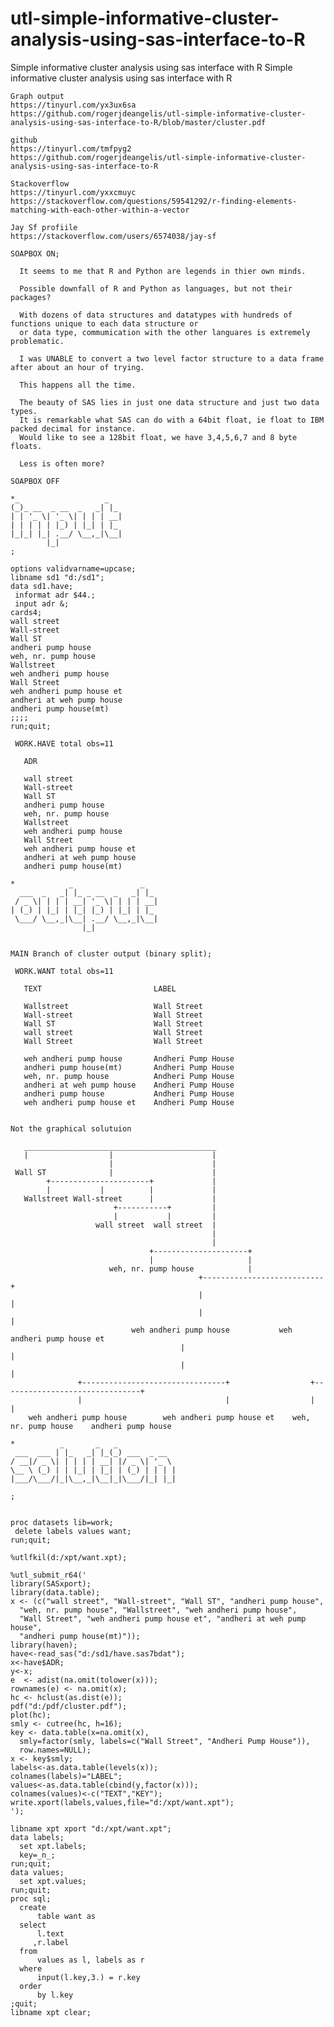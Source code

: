# utl-simple-informative-cluster-analysis-using-sas-interface-to-R
Simple informative cluster analysis using sas interface with R
    Simple informative cluster analysis using sas interface with R

    Graph output
    https://tinyurl.com/yx3ux6sa
    https://github.com/rogerjdeangelis/utl-simple-informative-cluster-analysis-using-sas-interface-to-R/blob/master/cluster.pdf

    github
    https://tinyurl.com/tmfpyg2
    https://github.com/rogerjdeangelis/utl-simple-informative-cluster-analysis-using-sas-interface-to-R

    Stackoverflow
    https://tinyurl.com/yxxcmuyc
    https://stackoverflow.com/questions/59541292/r-finding-elements-matching-with-each-other-within-a-vector

    Jay Sf profiile
    https://stackoverflow.com/users/6574038/jay-sf

    SOAPBOX ON;

      It seems to me that R and Python are legends in thier own minds.

      Possible downfall of R and Python as languages, but not their packages?

      With dozens of data structures and datatypes with hundreds of functions unique to each data structure or
      or data type, commumication with the other languares is extremely problematic.

      I was UNABLE to convert a two level factor structure to a data frame after about an hour of trying.

      This happens all the time.

      The beauty of SAS lies in just one data structure and just two data types.
      It is remarkable what SAS can do with a 64bit float, ie float to IBM packed decimal for instance.
      Would like to see a 128bit float, we have 3,4,5,6,7 and 8 byte floats.

      Less is often more?

    SOAPBOX OFF

    *_                   _
    (_)_ __  _ __  _   _| |_
    | | '_ \| '_ \| | | | __|
    | | | | | |_) | |_| | |_
    |_|_| |_| .__/ \__,_|\__|
            |_|
    ;

    options validvarname=upcase;
    libname sd1 "d:/sd1";
    data sd1.have;
     informat adr $44.;
     input adr &;
    cards4;
    wall street
    Wall-street
    Wall ST
    andheri pump house
    weh, nr. pump house
    Wallstreet
    weh andheri pump house
    Wall Street
    weh andheri pump house et
    andheri at weh pump house
    andheri pump house(mt)
    ;;;;
    run;quit;

     WORK.HAVE total obs=11

       ADR

       wall street
       Wall-street
       Wall ST
       andheri pump house
       weh, nr. pump house
       Wallstreet
       weh andheri pump house
       Wall Street
       weh andheri pump house et
       andheri at weh pump house
       andheri pump house(mt)

    *            _               _
      ___  _   _| |_ _ __  _   _| |_
     / _ \| | | | __| '_ \| | | | __|
    | (_) | |_| | |_| |_) | |_| | |_
     \___/ \__,_|\__| .__/ \__,_|\__|
                    |_|


    MAIN Branch of cluster output (binary split);

     WORK.WANT total obs=11

       TEXT                         LABEL

       Wallstreet                   Wall Street
       Wall-street                  Wall Street
       Wall ST                      Wall Street
       wall street                  Wall Street
       Wall Street                  Wall Street

       weh andheri pump house       Andheri Pump House
       andheri pump house(mt)       Andheri Pump House
       weh, nr. pump house          Andheri Pump House
       andheri at weh pump house    Andheri Pump House
       andheri pump house           Andheri Pump House
       weh andheri pump house et    Andheri Pump House


    Not the graphical solutuion

       ___________________________________________
       |                  |                      |
                          |                      |
     Wall ST              |                      |
            +----------------------+             |
            |           |          |             |
       Wallstreet Wall-street      |             |
                           +-----------+         |
                           |           |         |
                       wall street  wall street  |
                                                 |
                                                 |
                                   +---------------------+
                                   |                     |
                          weh, nr. pump house            |
                                              +---------------------------+
                                              |                           |
                                              |                           |
                               weh andheri pump house           weh andheri pump house et
                                          |                                      |
                                          |                                      |
                   +--------------------------------+                  +-------------------------------+
                   |                                |                  |                               |
        weh andheri pump house        weh andheri pump house et    weh, nr. pump house    andheri pump house

    *          _       _   _
     ___  ___ | |_   _| |_(_) ___  _ __
    / __|/ _ \| | | | | __| |/ _ \| '_ \
    \__ \ (_) | | |_| | |_| | (_) | | | |
    |___/\___/|_|\__,_|\__|_|\___/|_| |_|

    ;


    proc datasets lib=work;
     delete labels values want;
    run;quit;

    %utlfkil(d:/xpt/want.xpt);

    %utl_submit_r64('
    library(SASxport);
    library(data.table);
    x <- (c("wall street", "Wall-street", "Wall ST", "andheri pump house",
      "weh, nr. pump house", "Wallstreet", "weh andheri pump house",
      "Wall Street", "weh andheri pump house et", "andheri at weh pump house",
      "andheri pump house(mt)"));
    library(haven);
    have<-read_sas("d:/sd1/have.sas7bdat");
    x<-have$ADR;
    y<-x;
    e  <- adist(na.omit(tolower(x)));
    rownames(e) <- na.omit(x);
    hc <- hclust(as.dist(e));
    pdf("d:/pdf/cluster.pdf");
    plot(hc);
    smly <- cutree(hc, h=16);
    key <- data.table(x=na.omit(x),
      smly=factor(smly, labels=c("Wall Street", "Andheri Pump House")),
      row.names=NULL);
    x <- key$smly;
    labels<-as.data.table(levels(x));
    colnames(labels)="LABEL";
    values<-as.data.table(cbind(y,factor(x)));
    colnames(values)<-c("TEXT","KEY");
    write.xport(labels,values,file="d:/xpt/want.xpt");
    ');

    libname xpt xport "d:/xpt/want.xpt";
    data labels;
      set xpt.labels;
      key=_n_;
    run;quit;
    data values;
      set xpt.values;
    run;quit;
    proc sql;
      create
          table want as
      select
          l.text
         ,r.label
      from
          values as l, labels as r
      where
          input(l.key,3.) = r.key
      order
          by l.key
    ;quit;
    libname xpt clear;


